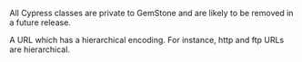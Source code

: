 All Cypress classes are private to GemStone and are likely to be removed in a future release.

A URL which has a hierarchical encoding.  For instance, http and ftp URLs are hierarchical.